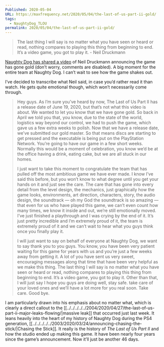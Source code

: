 ```yaml
---
Published: 2020-05-04
URL: https://maxfrequency.net/2020/05/04/the-last-of-us-part-ii-gold/
tags:
  - NaughtyDog_TLOU
permalink: 2020/05/04/the-last-of-us-part-ii-gold/
---
```

> The last thing I will say is no matter what you have seen or heard or read, nothing compares to playing this thing from beginning to end. It’s a video game, you got to play it. - Neil Druckmann

[Naughty Dog has shared a video](https://www.instagram.com/p/B_xb3gSHX59/) of Neil Druckmann announcing the game has gone gold (don’t worry, comments are disabled). A big moment for the entire team at Naughty Dog. I can’t wait to see how the game shakes out.

I’ve decided to transcribe what Neil said, in case you’d rather read it than watch. He gets quite emotional though, which won’t necessarily come through.

> Hey guys. As I’m sure you’ve heard by now, The Last of Us Part II has a release date of June 19, 2020, but that’s not what this video is about. We wanted to let you know that we have gone gold. So back in April we told you that, you know, due to the state of the world, logistics way beyond our control, we had to push the game, which gave us a few extra weeks to polish. Now that we have a release date, we’ve submitted our gold master. So that means discs are starting to get pressed and the executable is being put on the PlayStation Network. You’re going to have our game in a few short weeks. Normally this would be a moment of celebration, you know we’d be at the office having a drink, eating cake, but we are all stuck in our homes.
> 
> I just want to take this moment to congratulate the team that has pulled off the most ambitious game we have ever made. I know I’ve said this before, but you won’t know to what degree until you get your hands on it and just see the care. The care that has gone into every detail from the level design, the mechanics, just graphically how the game looks, environments, art direction, characters, story, the audio design, the soundtrack — oh my God the soundtrack is so amazing — that even for us who have played this game, we can’t even count how many times, we know it inside and out, we’re still emotionally moved. I’ve just finished a playthrough and I was crying by the end of it. It’s just pretty incredible and I’m extremely proud of it, the team is extremely proud of it and we can’t wait to hear what you guys think once you finally play it.
> 
> I will just want to say on behalf of everyone at Naughty Dog, we want to say thank you to you guys. You know, you have been very patient waiting for this game for years with us and you’re just a few weeks away from getting it. A lot of you have sent us very sweet, encouraging messages along that time that have been very helpful as we make this thing. The last thing I will say is no matter what you have seen or heard or read, nothing compares to playing this thing from beginning to end. It’s a video game, you got to play it. Other than that, I will just say I hope you guys are doing well, stay safe. take care of your loved ones and we’ll have a lot more for you real soon. Take care. Good bye.

I am particularly drawn into his emphasis about no matter what, which is clearly a direct callout to the [[../../../../../2004/2020/04/27/the-last-of-us-part-ii-major-leaks-flowing/|massive leak]] that occurred just last week. It leans heavily into the heart of my history of Naughty Dog during the PS4 generation, [[../../../../../2003/2020/03/24/announcing-chasing-the-stick/|Chasing the Stick]]. It really is the history of *The Last of Us Part II* and how the studio ended up making this game. It have been nearly four years since the game’s announcement. Now it’ll just be another 46 days.
